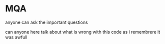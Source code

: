# MQA
anyone can ask the important questions

can anyone here talk about what is wrong with this code as i remembrere it was awfull

